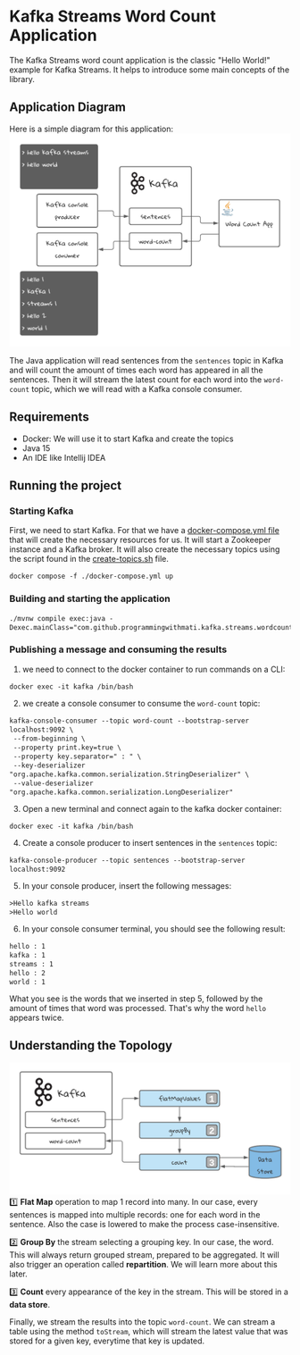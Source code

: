 # Kafka Streams Word Count Application
The Kafka Streams word count application is the classic "Hello World!" example for Kafka Streams.
It helps to introduce some main concepts of the library.
## Application Diagram
Here is a simple diagram for this application:
![Application Diagram](docs/kafka-streams.png)

The Java application will read sentences from the `sentences` topic in Kafka and will count the amount of times each word has appeared in all the sentences. Then it will stream the latest count for each word into the `word-count` topic, which we will read with a Kafka console consumer.
## Requirements
* Docker: We will use it to start Kafka and create the topics
* Java 15
* An IDE like Intellij IDEA

## Running the project

### Starting Kafka
First, we need to start Kafka. For that we have a [docker-compose.yml file](docker-compose.yml) that will create the necessary resources for us. It will start a Zookeeper instance and a Kafka broker. It will also create the necessary topics using the script found in the [create-topics.sh](./scripts/create-topics.sh) file.
```shell
docker compose -f ./docker-compose.yml up
```
### Building and starting the application
```shell
./mvnw compile exec:java -Dexec.mainClass="com.github.programmingwithmati.kafka.streams.wordcount.WordCountApp"
```
### Publishing a message and consuming the results
1. we need to connect to the docker container to run commands on a CLI:
```shell
docker exec -it kafka /bin/bash
```
2. we create a console consumer to consume the `word-count` topic:
```shell
kafka-console-consumer --topic word-count --bootstrap-server localhost:9092 \
 --from-beginning \
 --property print.key=true \
 --property key.separator=" : " \
 --key-deserializer "org.apache.kafka.common.serialization.StringDeserializer" \
 --value-deserializer "org.apache.kafka.common.serialization.LongDeserializer"
```
3. Open a new terminal and connect again to the kafka docker container:
```shell
docker exec -it kafka /bin/bash
```
4. Create a console producer to insert sentences in the `sentences` topic:
```shell
kafka-console-producer --topic sentences --bootstrap-server localhost:9092
```
5. In your console producer, insert the following messages:
```
>Hello kafka streams
>Hello world
```
6. In your console consumer terminal, you should see the following result:
```
hello : 1
kafka : 1
streams : 1
hello : 2
world : 1
```
What you see is the words that we inserted in step 5, followed by the amount of times that word was processed. That's why the word `hello` appears twice.

## Understanding the Topology
![Topology](docs/topology.png)
1️⃣ **Flat Map** operation to map 1 record into many. In our case, every sentences is mapped into multiple records: one for each word in the sentence. Also the case is lowered to make the process case-insensitive.

2️⃣ **Group By** the stream selecting a grouping key. In our case, the word. This will always return grouped stream, prepared to be aggregated. It will also trigger an operation called **repartition**. We will learn more about this later.

3️⃣ **Count** every appearance of the key in the stream. This will be stored in a **data store**.

Finally, we stream the results into the topic `word-count`. We can stream a table using the method `toStream`, which will stream the latest value that was stored for a given key, everytime that key is updated.
